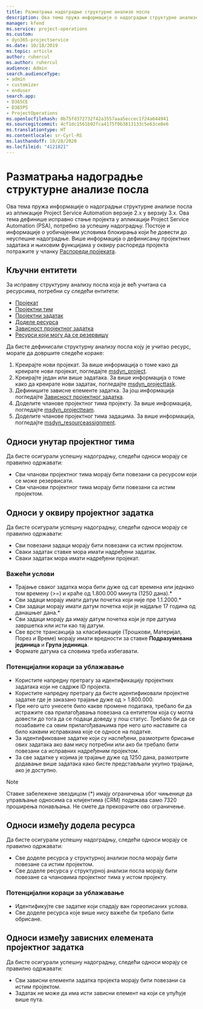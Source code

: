 ```yaml
---
title: Разматрања надоградње структурне анализе посла
description: Ова тема пружа информације о надоградњи структурне анализе посла из апликације Project Service Automation верзије 2.x у верзију 3.x.
manager: kfend
ms.service: project-operations
ms.custom:
- dyn365-projectservice
ms.date: 10/18/2019
ms.topic: article
author: ruhercul
ms.author: ruhercul
audience: Admin
search.audienceType:
- admin
- customizer
- enduser
search.app:
- D365CE
- D365PS
- ProjectOperations
ms.openlocfilehash: 0b75fd372732f42a3557aaa5eccec1f24a644941
ms.sourcegitcommit: 4cf1dc1561b92fca4175f0b3813133c5e63ce8e6
ms.translationtype: HT
ms.contentlocale: sr-Cyrl-RS
ms.lasthandoff: 10/28/2020
ms.locfileid: "4121821"
---
```

# <a name="upgrade-considerations-for-the-work-breakdown-structure"></a>Разматрања надоградње структурне анализе посла
Ова тема пружа информације о надоградњи структурне анализе посла из апликације Project Service Automation верзије 2.x у верзију 3.x. Ова тема дефинише исправно стање пројекта у апликацији Project Service Automation (PSA), потребно за успешну надоградњу. Постоје и информације о уобичајеним условима блокирања који ће довести до неуспешне надоградње. Више информација о дефинисању пројектних задатака и њиховим функцијама у оквиру распореда пројекта потражите у чланку [Распореди пројеката](project-creating.md).

## <a name="key-entities"></a>Кључни ентитети
За исправну структурну анализу посла која је већ учитана са ресурсима, потребни су следећи ентитети:

- [Пројекат](https://docs.microsoft.com/dynamics365/customerengagement/on-premises/developer/entities/msdyn_project)
- [Пројектни тим](https://docs.microsoft.com/dynamics365/customerengagement/on-premises/developer/entities/msdyn_projectteam)
- [Пројектни задатак](https://docs.microsoft.com/dynamics365/customerengagement/on-premises/developer/entities/msdyn_projecttask)
- [Доделе ресурса](https://docs.microsoft.com/dynamics365/customerengagement/on-premises/developer/entities/msdyn_resourceassignment)
- [Зависност пројектног задатка](https://docs.microsoft.com/dynamics365/customerengagement/on-premises/developer/entities/msdyn_projecttaskdependency)
- [Ресурси који могу да се резервишу](https://docs.microsoft.com/dynamics365/customerengagement/on-premises/developer/entities/bookableresource)

Да бисте дефинисали структурну анализу посла коју је учитао ресурс, морате да довршите следеће кораке:

1. Креирајте нови пројекат. За више информација о томе како да креирате нови пројекат, погледајте [msdyn_project](https://docs.microsoft.com/dynamics365/customerengagement/on-premises/developer/entities/msdyn_project).
2. Креирајте један или више задатака. За више информација о томе како да креирате нови задатак, погледајте [msdyn_projecttask](https://docs.microsoft.com/dynamics365/customerengagement/on-premises/developer/entities/msdyn_projecttask).
3. Дефинишите зависне елементе задатка. За још информација погледајте [Зависност пројектног задатка](https://docs.microsoft.com/dynamics365/customerengagement/on-premises/developer/entities/msdyn_projecttaskdependency).
4. Доделите чланове пројектног тима пројекту. За више информација, погледајте [msdyn_projectteam](https://docs.microsoft.com/dynamics365/customerengagement/on-premises/developer/entities/msdyn_projectteam).
5. Доделите чланове пројектног тима задацима. За више информација, погледајте [msdyn_resourceassignment](https://docs.microsoft.com/dynamics365/customerengagement/on-premises/developer/entities/msdyn_resourceassignment).

## <a name="project-team-relationships"></a>Односи унутар пројектног тима

Да бисте осигурали успешну надоградњу, следећи односи морају се правилно одржавати:
- Сви чланови пројектног тима морају бити повезани са ресурсом који се може резервисати.
- Сви чланови пројектног тима морају бити повезани са истим пројектом. 

## <a name="project-task-relationships"></a>Односи у оквиру пројектног задатка
Да бисте осигурали успешну надоградњу, следећи односи морају се правилно одржавати:

- Сви повезани задаци морају бити повезани са истим пројектом.
- Сваки задатак ставке мора имати надређени задатак.
- Сваки задатак мора имати надређени пројекат.

### <a name="valid-conditions"></a>Важећи услови

- Трајање сваког задатка мора бити дуже од сат времена или једнако том времену (>=) и краће од 1.800.000 минута (1250 дана).*
- Сви задаци морају имати датум почетка који није пре 1.1.2000.*
- Сви задаци морају имати датум почетка који је најдаље 17 година од данашњег дана.*
- Сви задаци морају да имају датум почетка који је пре датума завршетка или исти као тај датум.
- Све врсте трансакција за класификације (Трошкови, Материјал, Порез и Време) морају имати вредности за ставке **Подразумевана јединица** и **Група јединица**.
- Формате датума са словима треба избегавати.

### <a name="potential-mitigation-steps"></a>Потенцијални кораци за ублажавање
- Користите напредну претрагу за идентификацију пројектних задатака који не садрже ID пројекта.
- Користите напредну претрагу да бисте идентификовали пројектне задатке где је заказано трајање дуже од > 1.800.000.
- Пре него што унесете било какве промене података, требало би да истражите сва прилагођавања повезана са ентитетом која су могла довести до тога да се подаци доведу у лош статус. Требало би да се позабавите са овим прилагођавањима пре него што наставите са било каквим исправкама које се односе на податке.
- За идентификоване задатке који су наслеђени, размотрите брисање ових задатака ако вам нису потребни или ако би требало бити повезани са исправних надређеним пројектом.
- За све задатке у којима је трајање дуже од 1250 дана, размотрите додавање више задатака како бисте представљали укупно трајање, ако је доступно.

> [!NOTE]
> Ставке забележене звездицом (\*) имају ограничења због чињенице да управљање односима са клијентима (CRM) подржава само 7320 проширења понављања. Не смете да прекорачите ово ограничење.

## <a name="resource-assignment-relationships"></a>Односи између додела ресурса
Да бисте осигурали успешну надоградњу, следећи односи морају се правилно одржавати:

- Све доделе ресурса у структурној анализи посла морају бити повезане са истим пројектом.
- Све доделе ресурса у структурној анализи посла морају бити повезане са члановима пројектног тима у истом пројекту.

### <a name="potential-mitigation-steps"></a>Потенцијални кораци за ублажавање
- Идентификујте све задатке који спадају ван гореописаних услова.  
- Све доделе ресурса које више нису важеће би требало бити обрисане.

## <a name="project-task-dependency-relationships"></a>Односи између зависних елемената пројектног задатка
Да бисте осигурали успешну надоградњу, следећи односи морају се правилно одржавати:

- Сви зависни елементи задатка пројекта морају бити повезани са истим пројектом.
- Задатак не може да има исти зависни елемент на који се упућује више пута.
